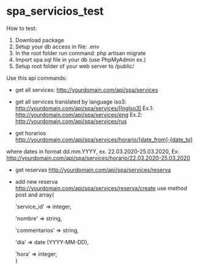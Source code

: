 # spa_servicios_test

How to test:

1. Download package
2. Setup your db access in file: .env 
3. In the root folder run command: php artisan migrate
4. Import spa.sql file in your db (use PhpMyAdmin ex.)
5. Setup root folder of your web server to /public/

Use this api commands:

- get all services:
http://yourdomain.com/api/spa/services

- get all services translated by language iso3:
http://yourdomain.com/api/spa/services/[lngIso3]
Ex.1: http://yourdomain.com/api/spa/services/eng
Ex.2: http://yourdomain.com/api/spa/services/rus

- get horarios
http://yourdomain.com/api/spa/services/horario/[date_from]-[date_to]

where dates in format dd.mm.YYYY, ex. 22.03.2020-25.03.2020,
Ex: http://yourdomain.com/api/spa/services/horario/22.03.2020-25.03.2020

- get reservas
http://yourdomain.com/api/spa/services/reserva

- add new reserva
http://yourdomain.com/api/spa/services/reserva/create
use method post and array(

    'service_id' => integer,
    
    'nombre' => string,
    
    'commentarios' => string,
    
    'dia' => date (YYYY-MM-DD),
    
    'hora' => integer,    
)

